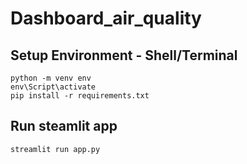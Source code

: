 # Dashboard_air_quality

## Setup Environment - Shell/Terminal
```
python -m venv env
env\Script\activate
pip install -r requirements.txt
```

## Run steamlit app
```
streamlit run app.py
```
